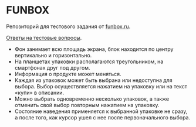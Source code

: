 # FUNBOX
Репозиторий для тестового задания от [funbox.ru](https://funbox.ru/).

[Ответы на тестовые вопросы](https://github.com/Shramkoweb/FUNBOX/blob/master/test.md).

- Фон занимает всю площадь экрана, блок находится по центру вертикально и горизонтально.
- На планшетах упаковки располагаются треугольником, на смартфонах друг под другом.
- Информация о продукте может меняться.
- Каждая из упаковок может быть выбрана или недоступна для выбора. Выбор осуществляется нажатием на упаковку или на текст «купи» в описании.
- Можно выбрать одновременно несколько упаковок, а также отменить свой выбор повторным нажатием на упаковку.
- Состояние наведения применяется к выбранной упаковке не сразу, а после того, как курсор ушел с нее после первоначального выбора.

